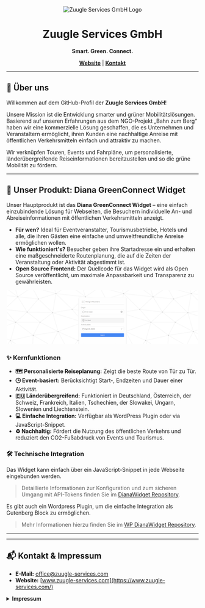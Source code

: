 <div align="center">
  <img src="https://github.com/user-attachments/assets/75eaceeb-d09f-4ca5-a35c-2e8cd451f473" alt="Zuugle Services GmbH Logo" width="400"/>
  <h1>Zuugle Services GmbH</h1>
  <p>
    <b>Smart. Green. Connect.</b>
  </p>
  <p>
    <a href="https://www.zuugle-services.com/"><strong>Website</strong></a> |
    <a href="mailto:office@zuugle-services.com"><strong>Kontakt</strong></a>
  </p>
</div>

---

## 👋 Über uns

Willkommen auf dem GitHub-Profil der **Zuugle Services GmbH**!

Unsere Mission ist die Entwicklung smarter und grüner Mobilitätslösungen. Basierend auf unseren Erfahrungen aus dem NGO-Projekt „Bahn zum Berg“ haben wir eine kommerzielle Lösung geschaffen, die es Unternehmen und Veranstaltern ermöglicht, ihren Kunden eine nachhaltige Anreise mit öffentlichen Verkehrsmitteln einfach und attraktiv zu machen.

Wir verknüpfen Touren, Events und Fahrpläne, um personalisierte, länderübergreifende Reiseinformationen bereitzustellen und so die grüne Mobilität zu fördern.

---

## 🚀 Unser Produkt: Diana GreenConnect Widget

Unser Hauptprodukt ist das **Diana GreenConnect Widget** – eine einfach einzubindende Lösung für Webseiten, die Besuchern individuelle An- und Abreiseinformationen mit öffentlichen Verkehrsmitteln anzeigt.

- **Für wen?** Ideal für Eventveranstalter, Tourismusbetriebe, Hotels und alle, die ihren Gästen eine einfache und umweltfreundliche Anreise ermöglichen wollen.
- **Wie funktioniert's?** Besucher geben ihre Startadresse ein und erhalten eine maßgeschneiderte Routenplanung, die auf die Zeiten der Veranstaltung oder Aktivität abgestimmt ist.
- **Open Source Frontend:** Der Quellcode für das Widget wird als Open Source veröffentlicht, um maximale Anpassbarkeit und Transparenz zu gewährleisten.

<div align="center">
  <img src="https://raw.githubusercontent.com/zuugle-services/DianaWidget/main/img/preview.png" alt="Diana GreenConnect Widget Vorschau" width="500"/>
</div>

### ✨ Kernfunktionen

- **🗺️ Personalisierte Reiseplanung:** Zeigt die beste Route von Tür zu Tür.
- **🕒 Event-basiert:** Berücksichtigt Start-, Endzeiten und Dauer einer Aktivität.
- **🇪🇺 Länderübergreifend:** Funktioniert in Deutschland, Österreich, der Schweiz, Frankreich, Italien, Tschechien, der Slowakei, Ungarn, Slowenien und Liechtenstein.
- **💻 Einfache Integration:** Verfügbar als WordPress Plugin oder via JavaScript-Snippet.
- **♻️ Nachhaltig:** Fördert die Nutzung des öffentlichen Verkehrs und reduziert den CO2-Fußabdruck von Events und Tourismus.

### 🛠️ Technische Integration

Das Widget kann einfach über ein JavaScript-Snippet in jede Webseite eingebunden werden.
> Detaillierte Informationen zur Konfiguration und zum sicheren Umgang mit API-Tokens finden Sie im [DianaWidget Repository](https://github.com/zuugle-services/DianaWidget).

Es gibt auch ein Wordpress Plugin, um die einfache Integration als Gutenberg Block zu ermöglichen.
> Mehr Informationen hierzu finden Sie im [WP DianaWidget Repository](https://github.com/zuugle-services/wp-diana-widget).

---

<!--
## 👥 Die Gründer

<table width="100%">
  <tr>
    <td align="center" width="50%">
      <img src="https://www.zuugle-services.com/wp-content/uploads/2023/11/Martin_Heppner_2023-1-scaled-e1700835561537-1024x1024.jpg" width="150" alt="Martin Heppner-Phadoongvithee" style="border-radius:50%">
      <br />
      <b>Martin Heppner-Phadoongvithee, MAS, MSc</b>
      <p><em>IT-Enthusiast mit Leidenschaft für Nachhaltigkeit, spezialisiert auf Informationstechnologie für eine grünere Zukunft in der Mobilität.</em></p>
      <a href="mailto:martin.heppner@zuugle-services.com">Kontakt</a>
    </td>
    <td align="center" width="50%">
      <img src="https://www.zuugle-services.com/wp-content/uploads/2023/11/Dietmar_Trummer_2023_2-scaled-e1700835399120-1024x1024.jpg" width="150" alt="Dietmar Trummer" style="border-radius:50%">
      <br />
      <b>Dietmar Trummer, MSc</b>
      <p><em>Datenbank- & Data Warehouse-Spezialist, IT-Generalist und Fahrrad-Weltreisender.</em></p>
      <a href="mailto:dietmar.trummer@zuugle-services.com">Kontakt</a>
    </td>
  </tr>
</table>
-->
---

## 📬 Kontakt & Impressum

- **E-Mail:** [office@zuugle-services.com](mailto:office@zuugle-services.com)
- **Website:** [www.zuugle-services.com](https://www.zuugle-services.com/)

<details>
  <summary><strong>Impressum</strong></summary>
  <p>
    <strong>Zuugle Services GmbH</strong><br>
    Blutgasse 9/3<br>
    A-1010 Wien<br>
    Firmenbuchgericht Wien: FN 610812 d<br>
    Umsatzsteuer-Identifikationsnummer: ATU79853525<br>
    European Commission PIC: 880412838
  </p>
</details>
